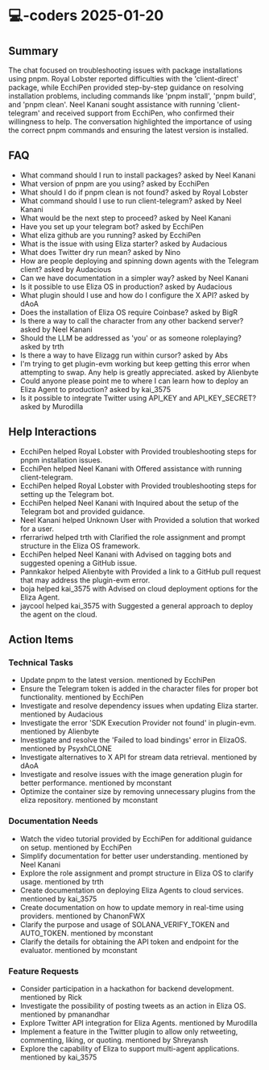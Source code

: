 # 💻-coders 2025-01-20

## Summary
The chat focused on troubleshooting issues with package installations using pnpm. Royal Lobster reported difficulties with the 'client-direct' package, while EcchiPen provided step-by-step guidance on resolving installation problems, including commands like 'pnpm install', 'pnpm build', and 'pnpm clean'. Neel Kanani sought assistance with running 'client-telegram' and received support from EcchiPen, who confirmed their willingness to help. The conversation highlighted the importance of using the correct pnpm commands and ensuring the latest version is installed.

## FAQ
- What command should I run to install packages? asked by Neel Kanani
- What version of pnpm are you using? asked by EcchiPen
- What should I do if pnpm clean is not found? asked by Royal Lobster
- What command should I use to run client-telegram? asked by Neel Kanani
- What would be the next step to proceed? asked by Neel Kanani
- Have you set up your telegram bot? asked by EcchiPen
- What eliza github are you running? asked by EcchiPen
- What is the issue with using Eliza starter? asked by Audacious
- What does Twitter dry run mean? asked by Nino
- How are people deploying and spinning down agents with the Telegram client? asked by Audacious
- Can we have documentation in a simpler way? asked by Neel Kanani
- Is it possible to use Eliza OS in production? asked by Audacious
- What plugin should I use and how do I configure the X API? asked by dAoA
- Does the installation of Eliza OS require Coinbase? asked by BigR
- Is there a way to call the character from any other backend server? asked by Neel Kanani
- Should the LLM be addressed as 'you' or as someone roleplaying? asked by trth
- Is there a way to have Elizagg run within cursor? asked by Abs
- I'm trying to get plugin-evm working but keep getting this error when attempting to swap. Any help is greatly appreciated. asked by Alienbyte
- Could anyone please point me to where I can learn how to deploy an Eliza Agent to production? asked by kai_3575
- Is it possible to integrate Twitter using API_KEY and API_KEY_SECRET? asked by Murodilla

## Help Interactions
- EcchiPen helped Royal Lobster with Provided troubleshooting steps for pnpm installation issues.
- EcchiPen helped Neel Kanani with Offered assistance with running client-telegram.
- EcchiPen helped Royal Lobster with Provided troubleshooting steps for setting up the Telegram bot.
- EcchiPen helped Neel Kanani with Inquired about the setup of the Telegram bot and provided guidance.
- Neel Kanani helped Unknown User with Provided a solution that worked for a user.
- rferrariwd helped trth with Clarified the role assignment and prompt structure in the Eliza OS framework.
- EcchiPen helped Neel Kanani with Advised on tagging bots and suggested opening a GitHub issue.
- Pannkakor helped Alienbyte with Provided a link to a GitHub pull request that may address the plugin-evm error.
- boja helped kai_3575 with Advised on cloud deployment options for the Eliza Agent.
- jaycool helped kai_3575 with Suggested a general approach to deploy the agent on the cloud.

## Action Items

### Technical Tasks
- Update pnpm to the latest version. mentioned by EcchiPen
- Ensure the Telegram token is added in the character files for proper bot functionality. mentioned by EcchiPen
- Investigate and resolve dependency issues when updating Eliza starter. mentioned by Audacious
- Investigate the error 'SDK Execution Provider not found' in plugin-evm. mentioned by Alienbyte
- Investigate and resolve the 'Failed to load bindings' error in ElizaOS. mentioned by PsyxhCLONE
- Investigate alternatives to X API for stream data retrieval. mentioned by dAoA
- Investigate and resolve issues with the image generation plugin for better performance. mentioned by mconstant
- Optimize the container size by removing unnecessary plugins from the eliza repository. mentioned by mconstant

### Documentation Needs
- Watch the video tutorial provided by EcchiPen for additional guidance on setup. mentioned by EcchiPen
- Simplify documentation for better user understanding. mentioned by Neel Kanani
- Explore the role assignment and prompt structure in Eliza OS to clarify usage. mentioned by trth
- Create documentation on deploying Eliza Agents to cloud services. mentioned by kai_3575
- Create documentation on how to update memory in real-time using providers. mentioned by ChanonFWX
- Clarify the purpose and usage of SOLANA_VERIFY_TOKEN and AUTO_TOKEN. mentioned by mconstant
- Clarify the details for obtaining the API token and endpoint for the evaluator. mentioned by mconstant

### Feature Requests
- Consider participation in a hackathon for backend development. mentioned by Rick
- Investigate the possibility of posting tweets as an action in Eliza OS. mentioned by pmanandhar
- Explore Twitter API integration for Eliza Agents. mentioned by Murodilla
- Implement a feature in the Twitter plugin to allow only retweeting, commenting, liking, or quoting. mentioned by Shreyansh
- Explore the capability of Eliza to support multi-agent applications. mentioned by kai_3575